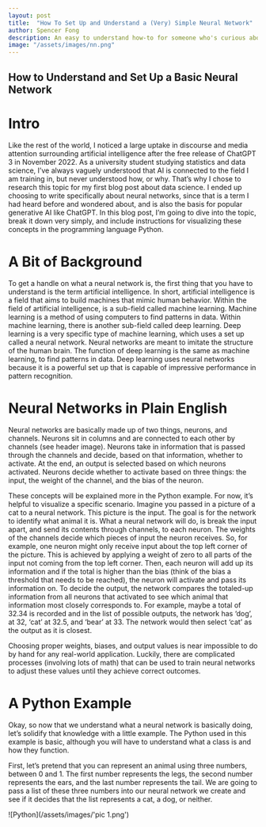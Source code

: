 ```yaml
---
layout: post
title:  "How To Set Up and Understand a (Very) Simple Neural Network"
author: Spencer Fong
description: An easy to understand how-to for someone who's curious about neural networks
image: "/assets/images/nn.png"
---
```

## How to Understand and Set Up a Basic Neural Network

# Intro

Like the rest of the world, I noticed a large uptake in discourse and media attention surrounding artificial intelligence after the free release of ChatGPT 3 in November 2022. As a university student studying statistics and data science, I’ve always vaguely understood that AI is connected to the field I am training in, but never understood how, or why. That’s why I chose to research this topic for my first blog post about data science. I ended up choosing to write specifically about neural networks, since that is a term I had heard before and wondered about, and is also the basis for popular generative AI like ChatGPT.
In this blog post, I’m going to dive into the topic, break it down very simply, and include instructions for visualizing these concepts in the programming language Python.

# A Bit of Background

To get a handle on what a neural network is, the first thing that you have to understand is the term artificial intelligence. In short, artificial intelligence is a field that aims to build machines that mimic human behavior. Within the field of artificial intelligence, is a sub-field called machine learning. Machine learning is a method of using computers to find patterns in data. Within machine learning, there is another sub-field called deep learning. Deep learning is a very specific type of machine learning, which uses a set up called a neural network. Neural networks are meant to imitate the structure of the human brain. The function of deep learning is the same as machine learning, to find patterns in data. Deep learning uses neural networks because it is a powerful set up that is capable of impressive performance in pattern recognition.

# Neural Networks in Plain English

Neural networks are basically made up of two things, neurons, and channels. Neurons sit in columns and are connected to each other by channels (see header image). Neurons take in information that is passed through the channels and decide, based on that information, whether to activate. At the end, an output is selected based on which neurons activated. Neurons decide whether to activate based on three things: the input, the weight of the channel, and the bias of the neuron.

These concepts will be explained more in the Python example. For now, it’s helpful to visualize a specific scenario. Imagine you passed in a picture of a cat to a neural network. This picture is the input. The goal is for the network to identify what animal it is. What a neural network will do, is break the input apart, and send its contents through channels, to each neuron. The weights of the channels decide which pieces of input the neuron receives. So, for example, one neuron might only receive input about the top left corner of the picture. This is achieved by applying a weight of zero to all parts of the input not coming from the top left corner. Then, each neuron will add up its information and if the total is higher than the bias (think of the bias a threshold that needs to be reached), the neuron will activate and pass its information on. To decide the output, the network compares the totaled-up information from all neurons that activated to see which animal that information most closely corresponds to. For example, maybe a total of 32.34 is recorded and in the list of possible outputs, the network has ‘dog’, at 32, ‘cat’ at 32.5, and ‘bear’ at 33. The network would then select ‘cat’ as the output as it is closest.

Choosing proper weights, biases, and output values is near impossible to do by hand for any real-world application. Luckily, there are complicated processes (involving lots of math) that can be used to train neural networks to adjust these values until they achieve correct outcomes.

# A Python Example

Okay, so now that we understand what a neural network is basically doing, let’s solidify that knowledge with a little example. The Python used in this example is basic, although you will have to understand what a class is and how they function.

First, let’s pretend that you can represent an animal using three numbers, between 0 and 1. The first number represents the legs, the second number represents the ears, and the last number represents the tail. We are going to pass a list of these three numbers into our neural network we create and see if it decides that the list represents a cat, a dog, or neither.

 ![Python](/assets/images/'pic 1.png')
